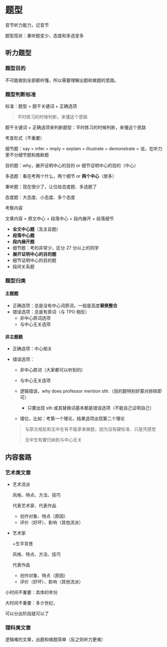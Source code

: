 # 题型

音节听力能力，记音节

题型现状：重听题变少，态度和多选变多

## 听力题型

### 题型目的

不可能做到全部都听懂，所以需要理解出题和做题的思路。

### 题型判断标准

标准：题型 = 题干关键词 + 正确选项

> 平时练习的时候判断，来懂这个思路

题干关键词 + 正确选项来判断题型：平时练习的时候判断，来懂这个思路

考查形式（不重要）

细节题：say = infer = imply = explain = illustrate = demonstrate = 说，在听力里不分细节题和推断题

目的题：why，展开证明中心的目的 or 细节证明中心的目的（中心）

多选题：看在考两个什么，两个细节 or **两个中心**（居多）

重听题：现在很少了，让位给态度题、多选题了

态度题：大态度、小态度、多个态度

考察内容

文章内容 = 原文中心 + 段落中心 + 段内展开 + 段落细节

- **全文中心题**（及主旨题）
- **段落中心题**
- **段内展开题**
- 细节题：考的非常少，区分 27 分以上的同学
- **展开证明中心的目的题**
- 细节证明中心的目的题
- 段间关系题

### 题型归类

#### 主题题

- 正确选项：总是没有中心词原词，一般是高度**替换整合**
- 错误选项：总是有原词（与 TPO 相反）
  - 非中心原词选项
  - 与中心无关选项

#### 非主题题

- 正确选项：中心相关

- 错误选项：

  - 非中心原词（大家都可以听到的）
  - 与中心无关选项
  - 逻辑错误，why does professor mention sth.（目的题特别好蒙对排除即可）

    - 只要出现 sth 或其替换词基本都是错误选项（不能自己证明自己）

  - 错位，比如：考第一个理论，结果选项出现第二个理论

  > 与原文相反和无中生有不能拿来做题，因为没有硬标准、只是凭感觉
  >
  > 无中生有要归纳到与中心无关

## 内容套路

### 艺术类文章

- 艺术流派

  风格、特点、方法、技巧

  代表艺术家、代表作品

  - 创作对象、特点（原因）
  - 评价（好坏）、影响（其他流派）

- 艺术家

  +生平背景

  风格、特点、方法、技巧

  代表作品

  - 创作对象、特点（原因）
  - 评价（好坏）、影响（其他流派）

小时间不重要：具体的年份

大时间不重要：多少世纪，

可以分出阶段就可以了

### 理科类文章

逻辑难的文章，出题和做题简单（反之则听力更难）

